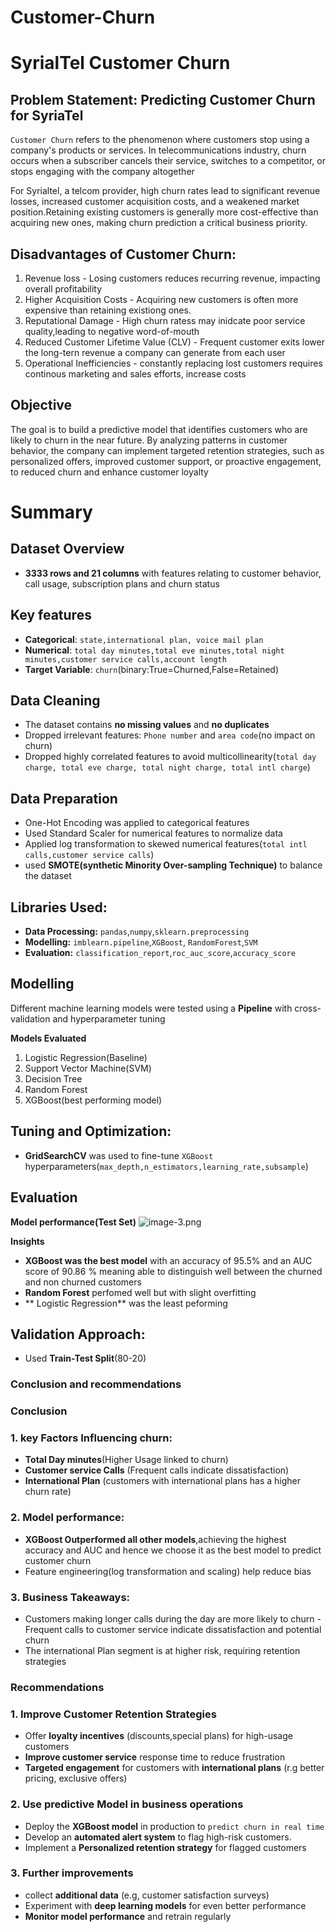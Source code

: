 # Customer-Churn
# SyrialTel Customer Churn

## Problem Statement: Predicting Customer Churn for SyriaTel
`Customer Churn` refers to the phenomenon where customers stop using a company's products or services. In telecommunications industry, churn occurs when a subscriber cancels their service, switches to a competitor, or stops engaging with the company altogether

For Syrialtel, a telcom provider, high churn rates lead to significant revenue losses, increased customer acquisition costs, and a weakened market position.Retaining existing customers is generally more cost-effective than acquiring new ones, making churn prediction a critical business priority.

## Disadvantages of Customer Churn:
1. Revenue loss - Losing customers reduces recurring revenue, impacting overall profitability
2. Higher Acquisition Costs - Acquiring new customers is often more expensive than retaining existiong ones.
3. Reputational Damage - High churn ratess may inidcate poor service quality,leading to negative word-of-mouth
4. Reduced Customer Lifetime Value (CLV) - Frequent customer exits lower the long-tern revenue a company can generate from each user
5. Operational Inefficiencies - constantly replacing lost customers requires continous marketing and sales efforts, increase costs

## Objective
The goal is to build a predictive model that identifies customers who are likely to churn in the near future. By analyzing patterns in customer behavior, the company can implement targeted retention strategies, such as personalized offers, improved customer support, or proactive engagement, to reduced churn and enhance customer loyalty

# Summary

## Dataset Overview
- **3333 rows and 21 columns** with features relating to customer behavior, call usage, subscription plans and churn status

## Key features
- **Categorical**: `state,international plan, voice mail plan`
- **Numerical**: `total day minutes,total eve minutes,total night minutes,customer service calls,account length`
- **Target Variable**: `churn`(binary:True=Churned,False=Retained)
## Data Cleaning
- The dataset contains **no missing values** and **no duplicates**
- Dropped irrelevant features: `Phone number` and `area code`(no impact on churn)
- Dropped highly correlated features to avoid multicollinearity(`total day charge, total eve charge, total night charge, total intl charge`)

## Data Preparation
- One-Hot Encoding was applied to categorical features
- Used Standard Scaler for numerical features to normalize data
- Applied log transformation to skewed numerical features(`total intl calls,customer service calls`)
- used **SMOTE(synthetic Minority Over-sampling Technique)** to balance the dataset

## Libraries Used:
- **Data Processing:** `pandas`,`numpy`,`sklearn.preprocessing`
- **Modelling:** `imblearn.pipeline`,`XGBoost`, `RandomForest`,`SVM`
- **Evaluation:** `classification_report`,`roc_auc_score`,`accuracy_score`

## Modelling
Different machine learning models were tested using a **Pipeline** with cross-validation and hyperparameter tuning

**Models Evaluated**
1. Logistic Regression(Baseline)
2. Support Vector Machine(SVM)
3. Decision Tree
4. Random Forest
5. XGBoost(best performing model)

## Tuning and Optimization:
- **GridSearchCV** was used to fine-tune `XGBoost` hyperparameters(`max_depth,n_estimators,learning_rate,subsample`)

## Evaluation
**Model performance(Test Set)**
![image-3.png](attachment:image-3.png)

**Insights**
- **XGBoost was the best model** with an accuracy of 95.5% and an AUC score of 90.86 % meaning able to distinguish well between the churned and non churned customers
- **Random Forest** perfomed well but with slight overfitting
- ** Logistic Regression** was the least peforming 

## Validation Approach:
- Used **Train-Test Split**(80-20)

### Conclusion and recommendations
### Conclusion
### 1. key Factors Influencing churn:
- **Total Day minutes**(Higher Usage linked to churn)
- **Customer service Calls** (Frequent calls indicate dissatisfaction)
- **International Plan** (customers with international plans has a higher churn rate)
### 2. Model performance:
- **XGBoost Outperformed all other models**,achieving the highest accuracy and AUC and hence we choose it as the best model to predict customer churn
- Feature engineering(log transformation and scaling) help reduce bias
### 3. Business Takeaways:
- Customers making longer calls during the day are more likely to churn
-Frequent calls to customer service indicate dissatisfaction and potential churn
- The international Plan segment is at higher risk, requiring retention strategies

###  Recommendations
### 1. Improve Customer Retention Strategies
- Offer **loyalty incentives** (discounts,special plans) for high-usage customers
- **Improve customer service** response time to reduce frustration
- **Targeted engagement** for customers with **international plans** (r.g better pricing, exclusive offers)

### 2. Use predictive Model in business operations
- Deploy the **XGBoost model** in production to `predict churn in real time`
- Develop an **automated alert system** to flag high-risk customers.
- Implement a **Personalized retention strategy** for flagged customers

### 3. Further improvements
- collect **additional data** (e.g, customer satisfaction surveys)
- Experiment with **deep learning models** for even better performance
- **Monitor model performance** and retrain regularly

